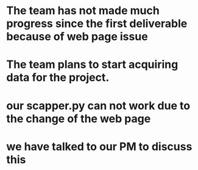 # The team has not made much progress since the first deliverable because of web page issue
# The team plans to start acquiring data for the project.
# our scapper.py can not work due to the change of the web page
# we have talked to our PM to discuss this
